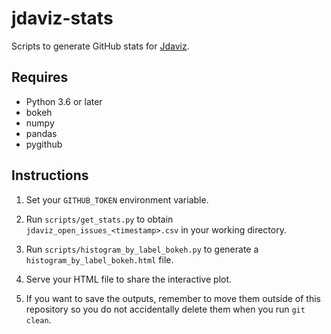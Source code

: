 # jdaviz-stats

Scripts to generate GitHub stats for [Jdaviz](https://github.com/spacetelescope/jdaviz).

## Requires

* Python 3.6 or later
* bokeh
* numpy
* pandas
* pygithub

## Instructions

1. Set your `GITHUB_TOKEN` environment variable.

2. Run `scripts/get_stats.py` to obtain `jdaviz_open_issues_<timestamp>.csv`
   in your working directory.

3. Run `scripts/histogram_by_label_bokeh.py` to generate a
   `histogram_by_label_bokeh.html` file.

4. Serve your HTML file to share the interactive plot.

5. If you want to save the outputs, remember to move them outside of this
   repository so you do not accidentally delete them when you run `git clean`.
